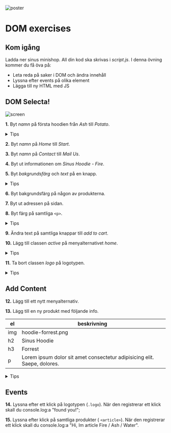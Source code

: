 ![poster](poster.png)

# DOM exercises
## Kom igång 
Ladda ner sinus minishop. All din kod ska skrivas i *script.js*.
I denna övning kommer du få öva på:

- Leta reda på saker i DOM och ändra innehåll
- Lyssna efter events på olika element
- Lägga till ny HTML med JS


## DOM Selecta!
![screen](screen.png)

**1.** Byt *namn* på första hoodien från *Ash* till *Potato*.

<details>
    <summary>Tips</summary>
    använd .innerText
</details>

**2.** Byt *namn* på *Home* till *Start*.

**3.** Byt *namn* på *Contact* till *Mail Us*.

**4.** Byt ut informationen om *Sinus Hoodie  - Fire*.

**5.** Byt *bakgrundsfärg* och *text* på en knapp.

<details>
    <summary>Tips</summary>
    använd el.style.backgroundColor
</details>

**6.** Byt bakgrundsfärg på någon av produkterna.

**7.** Byt ut adressen på sidan.

**8.** Byt färg på samtliga ```<p>```.
<details>
    <summary>Tips</summary>
    använd .querySelectorAll()
</details>

**9.** Ändra text på samtliga knappar till *add to cart*.

**10.** Lägg till classen *active* på menyalternativet *home*.
<details>
    <summary>Tips</summary>
    använd el.classList.add()
</details>

**11.** Ta bort classen *logo* på logotypen.
<details>
    <summary>Tips</summary>
    använd el.classList.remove()
</details>

## Add Content

**12.** Lägg till ett nytt menyalternativ.

**13.** Lägg till en ny produkt med följande info.

|el|beskrivning|
|---|---|
|img |hoodie-forrest.png|
|h2 | Sinus Hoodie |
|h3 |Forrest|
|p|Lorem ipsum dolor sit amet consectetur adipisicing elit. Saepe, dolores.|

<details>
    <summary>Tips</summary>
    använd el.insertAdjecentHTML('beforeend',...)
</details>

## Events
**14.** Lyssna efter ett klick på logotypen (```.logo```). När den registrerar ett klick skall du console.log:a "found you!";

**15.** Lyssna efter klick på samtliga produkter ( ```<article>```). När den registrerar ett klick skall du console.log:a "Hi, Im article Fire / Ash / Water".

